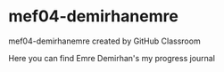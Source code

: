 # mef04-demirhanemre
mef04-demirhanemre created by GitHub Classroom

Here you can find Emre Demirhan's my progress journal
